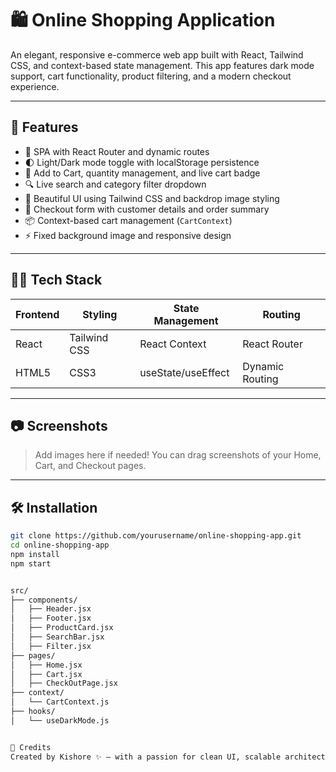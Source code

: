 # 🛍️ Online Shopping Application

An elegant, responsive e-commerce web app built with React, Tailwind CSS, and context-based state management. This app features dark mode support, cart functionality, product filtering, and a modern checkout experience.

---

## 🚀 Features

- 🧭 SPA with React Router and dynamic routes
- 🌓 Light/Dark mode toggle with localStorage persistence
- 🛒 Add to Cart, quantity management, and live cart badge
- 🔍 Live search and category filter dropdown
- 🎨 Beautiful UI using Tailwind CSS and backdrop image styling
- 🧾 Checkout form with customer details and order summary
- 📦 Context-based cart management (`CartContext`)
- ⚡ Fixed background image and responsive design

---

## 🧑‍💻 Tech Stack

| Frontend   | Styling        | State Management | Routing       |
|------------|----------------|------------------|----------------|
| React      | Tailwind CSS   | React Context     | React Router  |
| HTML5      | CSS3           | useState/useEffect | Dynamic Routing |

---

## 📷 Screenshots

> Add images here if needed! You can drag screenshots of your Home, Cart, and Checkout pages.

---

## 🛠️ Installation

```bash
git clone https://github.com/yourusername/online-shopping-app.git
cd online-shopping-app
npm install
npm start


src/
├── components/
│   ├── Header.jsx
│   ├── Footer.jsx
│   ├── ProductCard.jsx
│   ├── SearchBar.jsx
│   ├── Filter.jsx
├── pages/
│   ├── Home.jsx
│   ├── Cart.jsx
│   ├── CheckOutPage.jsx
├── context/
│   └── CartContext.js
├── hooks/
│   └── useDarkMode.js


🧠 Credits
Created by Kishore ✨ — with a passion for clean UI, scalable architecture, and dark mode friendliness.
